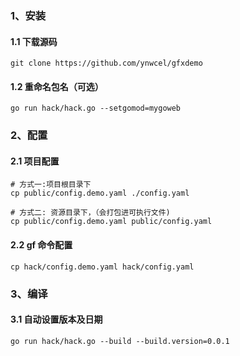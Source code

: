 ### 1、安装
#### 1.1 下载源码
```
git clone https://github.com/ynwcel/gfxdemo 
```
#### 1.2 重命名包名（可选）
```
go run hack/hack.go --setgomod=mygoweb
```

### 2、配置
#### 2.1 项目配置
```shell
# 方式一:项目根目录下
cp public/config.demo.yaml ./config.yaml

# 方式二: 资源目录下，（会打包进可执行文件)
cp public/config.demo.yaml public/config.yaml
```
#### 2.2 gf 命令配置
```shell
cp hack/config.demo.yaml hack/config.yaml
```

### 3、编译
#### 3.1 自动设置版本及日期
```
go run hack/hack.go --build --build.version=0.0.1
```

